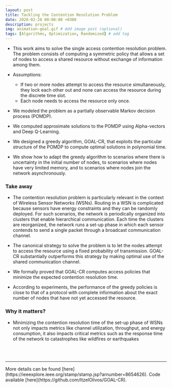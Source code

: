 ```yaml
---
layout: post
title: Tackling the Contention Resolution Problem
date: 2020-02-28 00:00:00 +0300
description: projects
img: animation-goal.gif # Add image post (optional)
tags: [Algorithms, Optimization, Randomized] # add tag
---
```

* This work aims to solve the single access contention resolution problem. The problem consists of computing a symmetric policy that allows a set of nodes to access a shared resource without exchange of information among them. 

* Assumptions:
    * If two or more nodes attempt to access the resource simultaneously, they lock each other out and none can access the resource during the discrete time slot. 
    * Each node needs to access the resource only once.

* We modeled the problem as a partially observable Markov decision process (POMDP). 

* We computed approximate solutions to the POMDP using Alpha-vectors and Deep Q-Learning.

* We designed a greedy algorithm, GOAL-CR, that exploits the particular structure of the POMDP to compute optimal solutions in polynomial time.

* We show how to adapt the greedy algorithm to scenarios where there is uncertainty in the initial number of nodes, to scenarios where nodes have very limited memory, and to scenarios where nodes join the network asynchronously. 

### Take away

* The contention resolution problem is particularly relevant in the context of Wireless Sensor Networks (WSNs). Routing in a WSN is complicated because sensors have energy constraints and they can be randomly deployed. For such scenarios, the network is periodically organized into clusters that enable hierarchical communication. Each time the clusters are reorganized, the network runs a set-up phase in which each sensor contends to send a single packet through a broadcast communication channel.

* The canonical strategy to solve the problem is to let the nodes attempt to access the resource using a fixed probability of transmission. GOAL-CR substantially outperforms this strategy by making optimal use of the shared communication channel. 

* We formally proved that GOAL-CR computes access policies that minimize the expected contention resolution time. 

* According to experiments, the performance of the greedy policies is close to that of a protocol with complete information about the exact number of nodes that have not yet accessed the resource.

### Why it matters?

* Minimizing the contention resolution time of the set-up phase of WSNs not only impacts metrics like channel utilization, throughput, and energy consumption, it also impacts critical metrics such as the response time of the network to catastrophes like wildfires or earthquakes 

<br>
<br>
<hr />
More details can be found [here](https://ieeexplore.ieee.org/stamp/stamp.jsp?arnumber=8654626). Code available [here](https://github.com/ItzelOlivos/GOAL-CR).